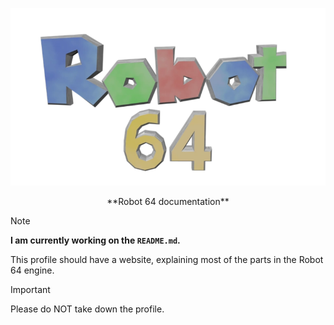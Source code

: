 ![Robot 64](./Robot%2064%20Logo.webp)
<p align="center">
 **Robot 64 documentation**
</p>

> [!NOTE]
> __I am currently working on the `README.md`.__
> 
> This profile should have a website, explaining most of the parts in the Robot 64 engine.

> [!IMPORTANT]
> Please do NOT take down the profile.